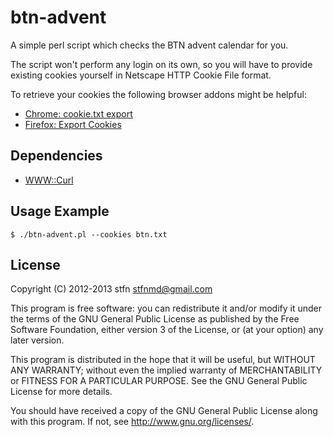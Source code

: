 # btn-advent
A simple perl script which checks the BTN advent calendar for you.

The script won't perform any login on its own, so you will have to provide existing cookies yourself in Netscape HTTP Cookie File format.

To retrieve your cookies the following browser addons might be helpful:
* [Chrome: cookie.txt export](https://chrome.google.com/webstore/detail/cookietxt-export/lopabhfecdfhgogdbojmaicoicjekelh)
* [Firefox: Export Cookies](https://addons.mozilla.org/de/firefox/addon/export-cookies/)

## Dependencies
* [WWW::Curl](http://search.cpan.org/~szbalint/WWW-Curl/lib/WWW/Curl.pm)

## Usage Example
```
$ ./btn-advent.pl --cookies btn.txt
```

## License
Copyright (C) 2012-2013  stfn <stfnmd@gmail.com>

This program is free software: you can redistribute it and/or modify
it under the terms of the GNU General Public License as published by
the Free Software Foundation, either version 3 of the License, or
(at your option) any later version.

This program is distributed in the hope that it will be useful,
but WITHOUT ANY WARRANTY; without even the implied warranty of
MERCHANTABILITY or FITNESS FOR A PARTICULAR PURPOSE.  See the
GNU General Public License for more details.

You should have received a copy of the GNU General Public License
along with this program.  If not, see <http://www.gnu.org/licenses/>.
